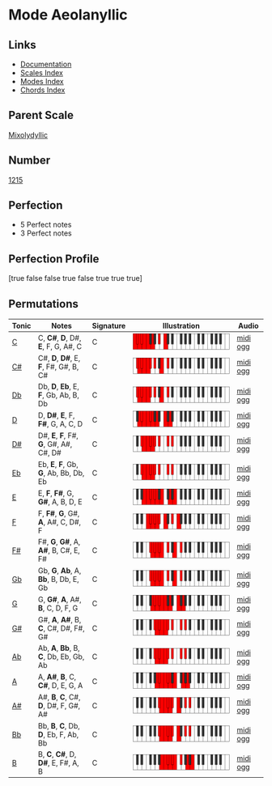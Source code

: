 # Mode Aeolanyllic

## Links

- [Documentation](index.md)
- [Scales Index](Scales.md)
- [Modes Index](Modes.md)
- [Chords Index](Chords.md)

## Parent Scale

[Mixolydyllic](ScaleMixolydyllic.md)

## Number

[1215](https://ianring.com/musictheory/scales/1215)

## Perfection

- 5 Perfect notes
- 3 Perfect notes

## Perfection Profile

[true false false true false true true true]

## Permutations

| Tonic | Notes | Signature | Illustration | Audio |
|-------|-------|-----------|--------------|-------|
| [C](ModeCNaturalAeolanyllic.md) | C, **C#**, **D**, D#, **E**, F, G, A#, C | C | ![CNaturalAeolanyllic](ModeCNaturalAeolanyllic.png) | [midi](ModeCNaturalAeolanyllic.mid) [ogg](ModeCNaturalAeolanyllic.ogg) |
| [C#](ModeCSharpAeolanyllic.md) | C#, **D**, **D#**, E, **F**, F#, G#, B, C# | C | ![CSharpAeolanyllic](ModeCSharpAeolanyllic.png) | [midi](ModeCSharpAeolanyllic.mid) [ogg](ModeCSharpAeolanyllic.ogg) |
| [Db](ModeDFlatAeolanyllic.md) | Db, **D**, **Eb**, E, **F**, Gb, Ab, B, Db | C | ![DFlatAeolanyllic](ModeDFlatAeolanyllic.png) | [midi](ModeDFlatAeolanyllic.mid) [ogg](ModeDFlatAeolanyllic.ogg) |
| [D](ModeDNaturalAeolanyllic.md) | D, **D#**, **E**, F, **F#**, G, A, C, D | C | ![DNaturalAeolanyllic](ModeDNaturalAeolanyllic.png) | [midi](ModeDNaturalAeolanyllic.mid) [ogg](ModeDNaturalAeolanyllic.ogg) |
| [D#](ModeDSharpAeolanyllic.md) | D#, **E**, **F**, F#, **G**, G#, A#, C#, D# | C | ![DSharpAeolanyllic](ModeDSharpAeolanyllic.png) | [midi](ModeDSharpAeolanyllic.mid) [ogg](ModeDSharpAeolanyllic.ogg) |
| [Eb](ModeEFlatAeolanyllic.md) | Eb, **E**, **F**, Gb, **G**, Ab, Bb, Db, Eb | C | ![EFlatAeolanyllic](ModeEFlatAeolanyllic.png) | [midi](ModeEFlatAeolanyllic.mid) [ogg](ModeEFlatAeolanyllic.ogg) |
| [E](ModeENaturalAeolanyllic.md) | E, **F**, **F#**, G, **G#**, A, B, D, E | C | ![ENaturalAeolanyllic](ModeENaturalAeolanyllic.png) | [midi](ModeENaturalAeolanyllic.mid) [ogg](ModeENaturalAeolanyllic.ogg) |
| [F](ModeFNaturalAeolanyllic.md) | F, **F#**, **G**, G#, **A**, A#, C, D#, F | C | ![FNaturalAeolanyllic](ModeFNaturalAeolanyllic.png) | [midi](ModeFNaturalAeolanyllic.mid) [ogg](ModeFNaturalAeolanyllic.ogg) |
| [F#](ModeFSharpAeolanyllic.md) | F#, **G**, **G#**, A, **A#**, B, C#, E, F# | C | ![FSharpAeolanyllic](ModeFSharpAeolanyllic.png) | [midi](ModeFSharpAeolanyllic.mid) [ogg](ModeFSharpAeolanyllic.ogg) |
| [Gb](ModeGFlatAeolanyllic.md) | Gb, **G**, **Ab**, A, **Bb**, B, Db, E, Gb | C | ![GFlatAeolanyllic](ModeGFlatAeolanyllic.png) | [midi](ModeGFlatAeolanyllic.mid) [ogg](ModeGFlatAeolanyllic.ogg) |
| [G](ModeGNaturalAeolanyllic.md) | G, **G#**, **A**, A#, **B**, C, D, F, G | C | ![GNaturalAeolanyllic](ModeGNaturalAeolanyllic.png) | [midi](ModeGNaturalAeolanyllic.mid) [ogg](ModeGNaturalAeolanyllic.ogg) |
| [G#](ModeGSharpAeolanyllic.md) | G#, **A**, **A#**, B, **C**, C#, D#, F#, G# | C | ![GSharpAeolanyllic](ModeGSharpAeolanyllic.png) | [midi](ModeGSharpAeolanyllic.mid) [ogg](ModeGSharpAeolanyllic.ogg) |
| [Ab](ModeAFlatAeolanyllic.md) | Ab, **A**, **Bb**, B, **C**, Db, Eb, Gb, Ab | C | ![AFlatAeolanyllic](ModeAFlatAeolanyllic.png) | [midi](ModeAFlatAeolanyllic.mid) [ogg](ModeAFlatAeolanyllic.ogg) |
| [A](ModeANaturalAeolanyllic.md) | A, **A#**, **B**, C, **C#**, D, E, G, A | C | ![ANaturalAeolanyllic](ModeANaturalAeolanyllic.png) | [midi](ModeANaturalAeolanyllic.mid) [ogg](ModeANaturalAeolanyllic.ogg) |
| [A#](ModeASharpAeolanyllic.md) | A#, **B**, **C**, C#, **D**, D#, F, G#, A# | C | ![ASharpAeolanyllic](ModeASharpAeolanyllic.png) | [midi](ModeASharpAeolanyllic.mid) [ogg](ModeASharpAeolanyllic.ogg) |
| [Bb](ModeBFlatAeolanyllic.md) | Bb, **B**, **C**, Db, **D**, Eb, F, Ab, Bb | C | ![BFlatAeolanyllic](ModeBFlatAeolanyllic.png) | [midi](ModeBFlatAeolanyllic.mid) [ogg](ModeBFlatAeolanyllic.ogg) |
| [B](ModeBNaturalAeolanyllic.md) | B, **C**, **C#**, D, **D#**, E, F#, A, B | C | ![BNaturalAeolanyllic](ModeBNaturalAeolanyllic.png) | [midi](ModeBNaturalAeolanyllic.mid) [ogg](ModeBNaturalAeolanyllic.ogg) |
